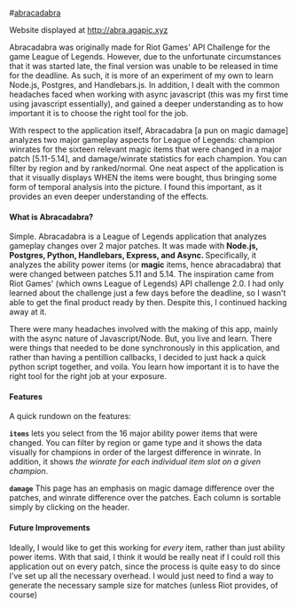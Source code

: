 #<a href = "http://abra.agapic.xyz">abracadabra</a>

Website displayed at http://abra.agapic.xyz

Abracadabra was originally made for Riot Games' API Challenge for the game League of Legends. However, due to the unfortunate circumstances that it was started late, the final version was unable to be released in time for the deadline. As such, it is more of an experiment of my own to learn Node.js, Postgres, and Handlebars.js. In addition, I dealt with the common headaches faced when working with async javascript (this was my first time using javascript essentially), and gained a deeper understanding as to how important it is to choose the right tool for the job. 

With respect to the application itself, Abracadabra [a pun on magic damage] analyzes two major gameplay aspects for League of Legends: champion winrates for the sixteen relevant magic items that were changed in a major patch [5.11-5.14], and damage/winrate statistics for each champion. You can filter by region and by ranked/normal. One neat aspect of the application is that it visually displays WHEN the items were bought, thus bringing some form of temporal analysis into the picture. I found this important, as it provides an even deeper understanding of the effects.

<h4>What is Abracadabra?</h4>

Simple. Abracadabra is a League of Legends application that analyzes gameplay changes over 2 major patches. It was made with <b>Node.js, Postgres, Python, Handlebars, Express, and Async. </b>  Specifically, it analyzes the ability power items (or <b>magic</b> items, hence abracadabra) that were changed between patches 5.11 and 5.14. The inspiration came from Riot Games' (which owns League of Legends) API challenge 2.0. I had only learned about the challenge just a few days before the deadline, so I wasn't able to get the final product ready by then. Despite this, I continued hacking away at it. 
<br>

There were many headaches involved with the making of this app, mainly with the async nature of Javascript/Node. But, you live and learn. There were things that needed to be done synchronously in this application, and rather than having a pentillion callbacks, I decided to just hack a quick python script together, and voila. You learn how important it is to have the right tool for the right job at your exposure.
<br>

<h4>Features</h4>
A quick rundown on the features:

<b>`items`</b> lets you select from the 16 major ability power items that were changed. You can filter by region or game type and it shows the data visually for champions in order of the largest difference in winrate. In addition, it shows <em>the winrate for each individual item slot on a given champion</em>.

<b>`damage`</b> This page has an emphasis on magic damage difference over the patches, and winrate difference over the patches. Each column is sortable simply by clicking on the header.

<h4>Future Improvements</h4>

Ideally, I would like to get this working for <em>every</em> item, rather than just ability power items. With that said, I think it would be really neat if I could roll this application out on every patch, since the process is quite easy to do since I've set up all the necessary overhead. I would just need to find a way to generate the necessary sample size for matches (unless Riot provides, of course)


